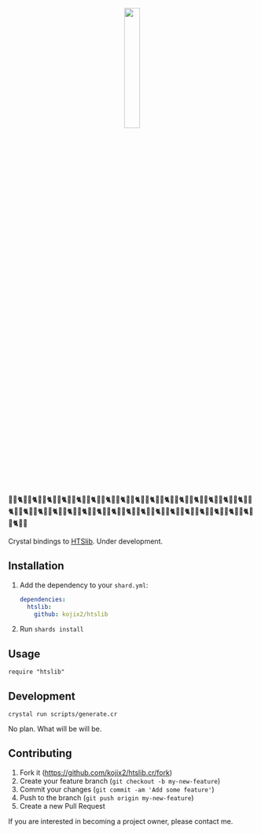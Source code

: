 <p align="center">
  <img src="https://user-images.githubusercontent.com/5798442/114347767-72eadf80-9ba0-11eb-9784-3e3518841412.png" width="25%" height="25%" />
</p>

🧬🔬🐈🧬🔬🐈🧬🔬🐈🧬🔬🐈🧬🔬🐈🧬🔬🐈🧬🔬🐈🧬🔬🐈🧬🔬🐈🧬🔬🐈🧬🔬🐈🧬🔬🐈🧬🔬🐈🧬🔬🐈🧬🔬🐈🧬🔬🐈🧬🔬🐈🧬🔬🐈🧬🔬🐈🧬🔬🐈🧬🔬🐈🧬🔬🐈🧬🔬🐈🧬🔬🐈🧬🔬🐈🧬🔬🐈🧬🔬🐈🧬🔬🐈🧬🔬🐈🧬🔬🐈🧬🔬🐈🧬🔬🐈🧬🔬🐈🧬🔬🐈🧬🔬

Crystal bindings to [HTSlib](https://github.com/samtools/htslib). Under development.

## Installation

1. Add the dependency to your `shard.yml`:

   ```yaml
   dependencies:
     htslib:
       github: kojix2/htslib
   ```

2. Run `shards install`

## Usage

```crystal
require "htslib"
```

## Development

```
crystal run scripts/generate.cr
```

No plan. What will be will be.

## Contributing

1. Fork it (<https://github.com/kojix2/htslib.cr/fork>)
2. Create your feature branch (`git checkout -b my-new-feature`)
3. Commit your changes (`git commit -am 'Add some feature'`)
4. Push to the branch (`git push origin my-new-feature`)
5. Create a new Pull Request

If you are interested in becoming a project owner, please contact me.
